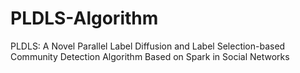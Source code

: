 # PLDLS-Algorithm
PLDLS: A Novel Parallel Label Diffusion and Label Selection-based Community Detection Algorithm Based on Spark in Social Networks
